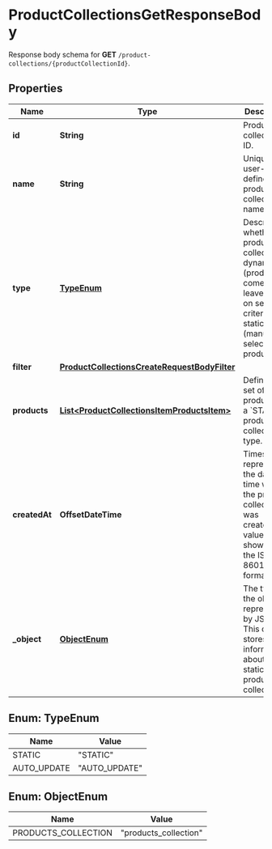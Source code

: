 

# ProductCollectionsGetResponseBody

Response body schema for **GET** `/product-collections/{productCollectionId}`.

## Properties

| Name | Type | Description | Notes |
|------------ | ------------- | ------------- | -------------|
|**id** | **String** | Product collection ID. |  |
|**name** | **String** | Unique user-defined product collection name. |  |
|**type** | [**TypeEnum**](#TypeEnum) | Describes whether the product collection is dynamic (products come in and leave based on set criteria) or static (manually selected products). |  |
|**filter** | [**ProductCollectionsCreateRequestBodyFilter**](ProductCollectionsCreateRequestBodyFilter.md) |  |  [optional] |
|**products** | [**List&lt;ProductCollectionsItemProductsItem&gt;**](ProductCollectionsItemProductsItem.md) | Defines a set of products for a &#x60;STATIC&#x60; product collection type. |  [optional] |
|**createdAt** | **OffsetDateTime** | Timestamp representing the date and time when the product collection was created. The value is shown in the ISO 8601 format. |  |
|**_object** | [**ObjectEnum**](#ObjectEnum) | The type of the object represented by JSON. This object stores information about the static product collection. |  |



## Enum: TypeEnum

| Name | Value |
|---- | -----|
| STATIC | &quot;STATIC&quot; |
| AUTO_UPDATE | &quot;AUTO_UPDATE&quot; |



## Enum: ObjectEnum

| Name | Value |
|---- | -----|
| PRODUCTS_COLLECTION | &quot;products_collection&quot; |



